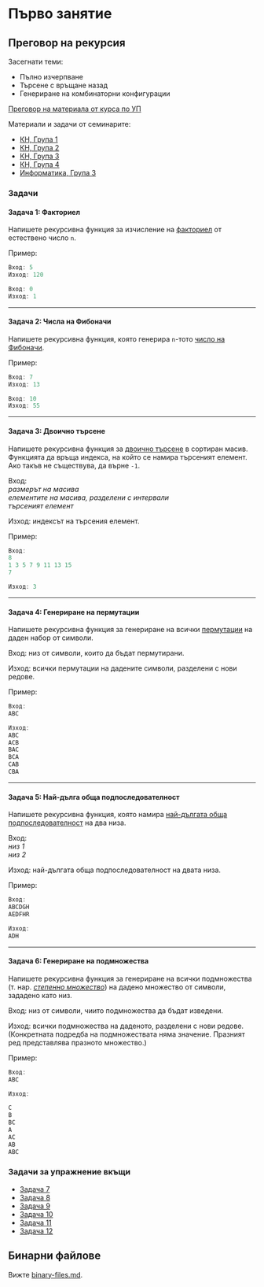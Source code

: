 # Първо занятие

## Преговор на рекурсия

Засегнати теми:

* Пълно изчерпване
* Търсене с връщане назад
* Генериране на комбинаторни конфигурации

[Преговор на материала от курса по УП](https://github.com/fmi-lab/up-kn-2023-2024-group-3-seminar/tree/main/Седмица%2011%20-%20Рекурсия%20с%20връщане%20назад)

Материали и задачи от семинарите:

* [КН, Група 1](../../../../Семинари/Компютърни%20науки/Група%201/Седмица%2001/README.md)
* [КН, Група 2](../../../../Семинари/Компютърни%20науки/Група%202/Week_01/README.md)
* [КН, Група 3](../../../../Семинари/Компютърни%20науки/Група%203/Седмица%2001%20-%20Преговор,%20двоични%20файлове/readme.md)
* [КН, Група 4](../../../../Семинари/Компютърни%20науки/Група%204/Week%201%20-%20Recursion%2C%20Backtracking/Presentation.pdf)
* [Информатика, Група 3](../../../../Семинари/Информатика/Група%203/02_Recursion/tasks.md)

### Задачи

#### Задача 1: Факториел

Напишете рекурсивна функция за изчисление на [факториел](https://en.wikipedia.org/wiki/Factorial) от естествено число `n`.

Пример:

```cpp
Вход: 5
Изход: 120

Вход: 0
Изход: 1
```

---

#### Задача 2: Числа на Фибоначи

Напишете рекурсивна функция, която генерира `n`-тото [число на Фибоначи](https://en.wikipedia.org/wiki/Fibonacci_sequence).

Пример:

```cpp
Вход: 7
Изход: 13

Вход: 10
Изход: 55
```

---

#### Задача 3: Двоично търсене

Напишете рекурсивна функция за [двоично търсене](https://en.wikipedia.org/wiki/Binary_search) в сортиран масив.  Функцията да връща индекса, на който се намира търсеният елемент.  Ако такъв не съществува, да върне `-1`.

Вход:  
*размерът на масива*  
*елементите на масива, разделени с интервали*  
*търсеният елемент*  

Изход: индексът на търсения елемент.

Пример:

```cpp
Вход: 
8
1 3 5 7 9 11 13 15
7

Изход: 3
```

---

#### Задача 4: Генериране на пермутации

Напишете рекурсивна функция за генериране на всички [пермутации](https://en.wikipedia.org/wiki/Permutation) на даден набор от символи.

Вход: низ от символи, които да бъдат пермутирани.

Изход: всички пермутации на дадените символи, разделени с нови редове.

Пример:

```cpp
Вход:
ABC

Изход:
ABC
ACB
BAC
BCA
CAB
CBA
```

---

#### Задача 5: Най-дълга обща подпоследователност

Напишете рекурсивна функция, която намира [най-дългата обща подпоследователност](https://en.wikipedia.org/wiki/Longest_common_subsequence) на два низа.

Вход:  
*низ 1*  
*низ 2*  

Изход: най-дългата обща подпоследователност на двата низа.

Пример:

```cpp
Вход:
ABCDGH
AEDFHR

Изход:
ADH
```

---

#### Задача 6: Генериране на подмножества

Напишете рекурсивна функция за генериране на всички подмножества (т. нар. *[степенно множество](https://en.wikipedia.org/wiki/Power_set)*) на дадено множество от символи, зададено като низ.

Вход: низ от символи, чиито подмножества да бъдат изведени.

Изход: всички подмножества на даденото, разделени с нови редове.  (Конкретната подредба на подмножествата няма значение.  Празният ред представлява празното множество.)

Пример:

```cpp
Вход:
ABC

Изход:

C
B
BC
A
AC
AB
ABC
```

### Задачи за упражнение вкъщи

* [Задача 7](https://leetcode.com/problems/letter-combinations-of-a-phone-number/description/?envType=problem-list-v2&envId=backtracking)
* [Задача 8](https://leetcode.com/problems/binary-watch/description/?envType=problem-list-v2&envId=backtracking)
* [Задача 9](https://leetcode.com/problems/word-search/description/?envType=problem-list-v2&envId=backtracking)
* [Задача 10](https://leetcode.com/problems/generate-parentheses/description/?envType=problem-list-v2&envId=backtracking)
* [Задача 11](https://leetcode.com/problems/restore-ip-addresses/description/?envType=problem-list-v2&envId=backtracking)
* [Задача 12](https://leetcode.com/problems/ambiguous-coordinates/description/?envType=problem-list-v2&envId=backtracking)

## Бинарни файлове

Вижте [binary-files.md](binary-files.md).
